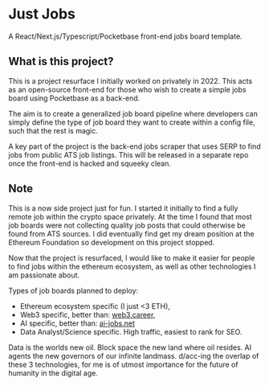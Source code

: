 # Just Jobs

A React/Next.js/Typescript/Pocketbase front-end jobs board template.

## What is this project?

This is a project resurface I initially worked on privately in 2022. This acts as an open-source front-end for those who wish to create a simple jobs board using Pocketbase as a back-end.

The aim is to create a generalized job board pipeline where developers can simply define the type of job board they want to create within a config file, such that the rest is magic.

A key part of the project is the back-end jobs scraper that uses SERP to find jobs from public ATS job listings. This will be released in a separate repo once the front-end is hacked and squeeky clean.

## Note

This is a now side project just for fun. I started it initially to find a fully remote job within the crypto space privately. At the time I found that most job boards were not collecting quality job posts that could otherwise be found from ATS sources. I did eventually find get my dream position at the Ethereum Foundation so development on this project stopped.

Now that the project is resurfaced, I would like to make it easier for people to find jobs within the ethereum ecosystem, as well as other technologies I am passionate about.

Types of job boards planned to deploy:

- Ethereum ecosystem specific (I just <3 ETH),
- Web3 specific, better than: [web3.career](https://web3.career),
- AI specific, better than: [ai-jobs.net](https://ai-jobs.net/)
- Data Analyst/Science specific. High traffic, easiest to rank for SEO.

Data is the worlds new oil. Block space the new land where oil resides. AI agents the new governors of our infinite landmass. d/acc-ing the overlap of these 3 technologies, for me is of utmost importance for the future of humanity in the digital age.
